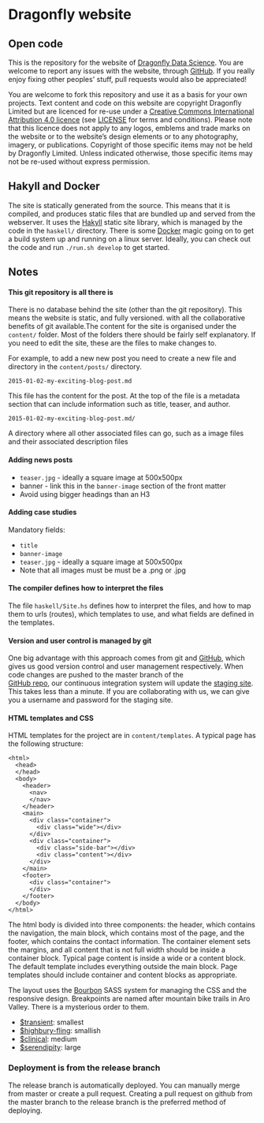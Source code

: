 # Dragonfly website

## Open code

This is the repository for the website of [Dragonfly Data Science](http://www.dragonfly.co.nz). You are welcome to report any issues with the website, through [GitHub](https://github.com/dragonfly-science/website/issues). If you really enjoy fixing other peoples' stuff, pull requests would also be appreciated! 

You are welcome to fork this repository and use it as a basis for your own projects. Text content
and code on this website are copyright Dragonfly Limited but are licenced for re-use under a [Creative Commons International Attribution 4.0 licence](https://creativecommons.org/licenses/by/4.0/) (see [LICENSE](https://github.com/dragonfly-science/website/blob/master/LICENSE) for terms and conditions). Please note that this
licence does not apply to any logos, emblems and trade marks on the website or
to the website’s design elements or to any photography, imagery, or publications. 
Copyright of those specific items may not be held by Dragonfly Limited. Unless indicated
otherwise, those specific items may not be re-used without express permission.


## Hakyll and Docker

The site is statically generated from the source. This means that it is compiled,
and produces static files that are bundled up and served from the webserver. It uses the [Hakyll](http://jaspervdj.be/hakyll/index.html) static site library,
which is managed by the code in the `haskell/` directory.  There is some [Docker](http://www.docker.com)
magic going on to get a build system up and running on a linux server. Ideally, you can check out the
code and run `./run.sh develop` to get started.

## Notes

#### This git repository is all there is

There is no database behind the site (other than the git repository). This means the website is static, and fully versioned. with all the collaborative benefits of git available.The content for the site is organised under the `content/` folder. Most of the folders there should be fairly self explanatory. If you need to edit the site,
these are the files to make changes to. 

For example, to add a new new post you need to create a new file and directory
in the `content/posts/` directory.

`2015-01-02-my-exciting-blog-post.md`

This file has the content for the post. At the top of the file is a metadata section that can include information such as title, teaser, and author.

`2015-01-02-my-exciting-blog-post.md/`

A directory where all other associated files can go, such as a image files and their associated description files 

#### Adding news posts

- `teaser.jpg` - ideally a square image at 500x500px
- banner - link this in the `banner-image` section of the front matter
- Avoid using bigger headings than an H3

#### Adding case studies

Mandatory fields:
- `title`
- `banner-image`
- `teaser.jpg` - ideally a square image at 500x500px
- Note that all images must be must be a .png or .jpg

#### The compiler defines how to interpret the files

The file `haskell/Site.hs` defines how to interpret the files, and how to map
them to urls (routes), which templates to use, and what fields are defined
in the templates.

#### Version and user control is managed by git

One big advantage with this approach comes from git and
[GitHub](https://www.github.com/dragonfly-science), which gives us good version
control and user management respectively. When code changes are pushed to the master branch of the  
[GitHub repo](https://www.github.com/dragonfly-science/website), our
continuous integration system will update the [staging site](https://www-dev.dragonfly.co.nz).
This takes less than a minute. If you are collaborating with us, we can give you a username and 
password for the staging site.

#### HTML templates and CSS

HTML templates for the project are in `content/templates`. A typical page has the following structure:
```
<html>
  <head>
  </head>
  <body>
    <header>
      <nav>
      </nav>
    </header>
    <main>
      <div class="container">
        <div class="wide"></div>
      </div>
      <div class="container">
        <div class="side-bar"></div>
        <div class="content"></div>
      </div>
    </main>
    <footer>
      <div class="container">
      </div>
    </footer>
  </body>
</html>
```

The html body is divided into three components: the header, which contains the
navigation, the main block, which contains most of the page, and the footer,
which contains the contact information. The container element sets the margins, and all
content that is not full width should be inside a container block. Typical page
content is inside a wide or a content block. The default template includes everything outside
the main block. Page templates should include container and content blocks as appropriate.

The layout uses the [Bourbon](http://www.bourbon.io) SASS system for managing the CSS and the responsive
design. Breakpoints are named after mountain bike trails in Aro Valley. There is a mysterious order to them.

  - [$transient](http://www.trailforks.com/trails/transient/): smallest
  - [$highbury-fling](http://tracks.org.nz/track/show/851): smallish
  - [$clinical](http://www.trailforks.com/trails/clinical/): medium
  - [$serendipity](http://www.trailforks.com/trails/serendipity-16954/): large

### Deployment is from the release branch

The release branch is automatically deployed. You can manually merge from master or create a 
pull request. Creating a pull request on github from the master branch to the release branch
is the preferred method of deploying.


